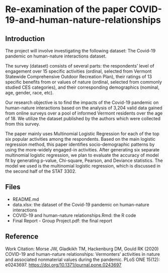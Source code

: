 # Re-examination of the paper COVID-19-and-human-nature-relationships

## Introduction
The project will involve investigating the following dataset:
The Covid-19 pandemic on human-nature interactions dataset.

The survey (dataset) consists of several parts: the respondents’ level of engagement over 15 specific activities (ordinal, selected from Vermont Statewide Comprehensive Outdoor Recreation Plan), their ratings of 13 specific benefits from or values of nature (ordinal, selected from commonly studied CES categories), and their corresponding demographics (nominal, age, gender, race, etc). 

Our research objective is to find the impacts of the Covid-19 pandemic on human-nature interactions based on the analysis of 3,204 valid data gained from online surveys over a pool of informed Vermont residents over the age of 18. We utilize the dataset published by the authors which were collected from this survey. 
 
The paper mainly uses Multinomial Logistic Regression for each of the top six popular activities among the respondents. Based on the main logistic
regression method, this paper identifies socio-demographic patterns by using the more-widely engaged-in activities. After generating six separate multinomial logistic regression, we plan to evaluate the accuracy of model fit by generating p-value, Chi-square, Pearson, and Deviance statistics. The model we used is the multinomial logistic regression, which is discussed in the second half of the STAT 3302. 

## Files
- README.md
- data.xlsx: the dataset of the Covid-19 pandemic on human-nature interactions
- COVID-19 and human-nature relationships.Rmd: the R code
- Final Report - Group Project.pdf: the final report 

## Reference
Work Citation:
Morse JW, Gladkikh TM, Hackenburg DM, Gould RK (2020) COVID-19 and human-nature relationships: Vermonters’ activities in nature and associated nonmaterial values during the pandemic. PLoS ONE 15(12): e0243697. https://doi.org/10.1371/journal.pone.0243697 
